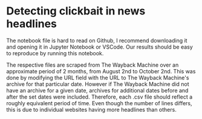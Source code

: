 # Detecting clickbait in news headlines

The notebook file is hard to read on Github, I recommend downloading it and opening it in Jupyter Notebook or VSCode. Our results should be easy to reproduce by running this notebook.

The respective files are scraped from The Wayback Machine over an approximate period of 2 months, from August 2nd to October 2nd. This was done by modifying the URL field with the URL to The Wayback Machine's archive for that particular date. However if The Wayback Machine did not have an archive for a given date, archives for additional dates before and after the set dates were included. Therefore, each .csv file should reflect a roughly equivalent period of time. Even though the number of lines differs, this is due to individual websites having more headlines than others.  
